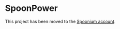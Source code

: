 SpoonPower
==========

This project has been moved to the [Spoonium account](https://github.com/spoonium/powerspoon).